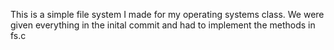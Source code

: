 This is a simple file system I made for my operating systems class. We were given everything in the inital commit and had to implement the methods in fs.c
